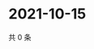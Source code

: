 # 2021-10-15

共 0 条

<!-- BEGIN WEIBO -->
<!-- 最后更新时间 Fri Oct 15 2021 23:14:54 GMT+0800 (China Standard Time) -->

<!-- END WEIBO -->
